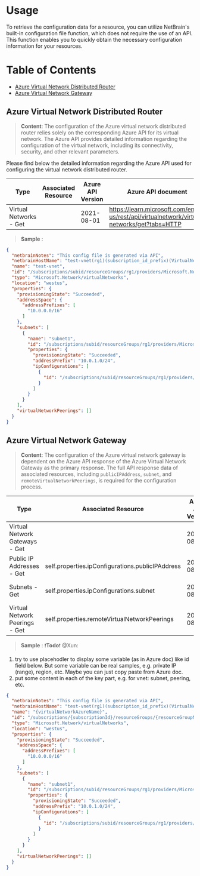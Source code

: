 # Usage
To retrieve the configuration data for a resource, you can utilize NetBrain's built-in configuration file function, which does not require the use of an API. This function enables you to quickly obtain the necessary configuration information for your resources.


# Table of Contents
* [Azure Virtual Network Distributed Router](#azure-virtual-network-distributed-router)
* [Azure Virtual Network Gateway](#azure-virtual-network-gateway)


## Azure Virtual Network Distributed Router

> **Content**: The configuration of the Azure virtual network distributed router relies solely on the corresponding Azure API for its virtual network. The Azure API provides detailed information regarding the configuration of the virtual network, including its connectivity, security, and other relevant parameters.

Please find below the detailed information regarding the Azure API used for configuring the virtual network distributed router.

|**Type**|**Associated Resource**|**Azure API Version**|**Azure API document**|
|------|------|------|------|
| Virtual Networks - Get |  | 2021-08-01 | https://learn.microsoft.com/en-us/rest/api/virtualnetwork/virtual-networks/get?tabs=HTTP | 


> **Sample** :
```json
{
  "netbrainNotes": "This config file is generated via API",
  "netbrainHostName": "test-vnet(rg1)(subscription_id_prefix)(VirtualNetworkDistributedRouter)",
  "name": "test-vnet",
  "id": "/subscriptions/subid/resourceGroups/rg1/providers/Microsoft.Network/virtualNetworks/test-vnet",
  "type": "Microsoft.Network/virtualNetworks",
  "location": "westus",
  "properties": {
    "provisioningState": "Succeeded",
    "addressSpace": {
      "addressPrefixes": [
        "10.0.0.0/16"
      ]
    },
    "subnets": [
      {
        "name": "subnet1",
        "id": "/subscriptions/subid/resourceGroups/rg1/providers/Microsoft.Network/virtualNetworks/test-vnet/subnets/subnet1",
        "properties": {
          "provisioningState": "Succeeded",
          "addressPrefix": "10.0.1.0/24",
          "ipConfigurations": [
            {
              "id": "/subscriptions/subid/resourceGroups/rg1/providers/Microsoft.Network/loadBalancers/lb/frontendIPConfigurations/fe"
            }
          ]
        }
      }
    ],
    "virtualNetworkPeerings": []
  }
}
```



## Azure Virtual Network Gateway

> **Content**: The configuration of the Azure virtual network gateway is dependent on the Azure API response of the Azure Virtual Network Gateway as the primary response. The full API response data of associated resources, including `publicIPAddress`, `subnet`, and `remoteVirtualNetworkPeerings`, is required for the configuration process.

|**Type**|**Associated Resource**|**Azure API Version**|**Azure API document**|
|------|------|------|------|
| Virtual Network Gateways - Get | | 2021-08-01 | https://learn.microsoft.com/en-us/rest/api/network-gateway/virtual-network-gateways/get?tabs=HTTP | 
| Public IP Addresses - Get | self.properties.ipConfigurations.publicIPAddress | 2021-08-01 | https://learn.microsoft.com/en-us/rest/api/virtualnetwork/public-ip-addresses/get?tabs=HTTP |
| Subnets - Get | self.properties.ipConfigurations.subnet | 2021-08-01 | https://learn.microsoft.com/en-us/rest/api/virtualnetwork/subnets/get?tabs=HTTP |
| Virtual Network Peerings - Get | self.properties.remoteVirtualNetworkPeerings | 2021-08-01 | https://learn.microsoft.com/en-us/rest/api/virtualnetwork/virtual-networks/get?source=recommendations&tabs=HTTP |

> **Sample** : 
:exclamation:**Todo**:exclamation: @Xun: 
1. try to use placehodler to display some variable (as in Azure doc) like id field below. But some variable can be real samples, e.g. private IP (range), region, etc. Maybe you can just copy paste from Azure doc.
2. put some content in each of the key part, e.g. for vnet: subnet, peering, etc.
```json
{
  "netbrainNotes": "This config file is generated via API",
  "netbrainHostName": "test-vnet(rg1)(subscription_id_prefix)(VirtualNetworkDistributedRouter)",
  "name": "{virtualNetworkAzureName}",
  "id": "/subscriptions/{subscriptionId}/resourceGroups/{resourceGroupName}/providers/Microsoft.Network/virtualNetworks/{virtualNetworkName}",
  "type": "Microsoft.Network/virtualNetworks",
  "location": "westus",
  "properties": {
    "provisioningState": "Succeeded",
    "addressSpace": {
      "addressPrefixes": [
        "10.0.0.0/16"
      ]
    },
    "subnets": [
      {
        "name": "subnet1",
        "id": "/subscriptions/subid/resourceGroups/rg1/providers/Microsoft.Network/virtualNetworks/test-vnet/subnets/subnet1",
        "properties": {
          "provisioningState": "Succeeded",
          "addressPrefix": "10.0.1.0/24",
          "ipConfigurations": [
            {
              "id": "/subscriptions/subid/resourceGroups/rg1/providers/Microsoft.Network/loadBalancers/lb/frontendIPConfigurations/fe"
            }
          ]
        }
      }
    ],
    "virtualNetworkPeerings": []
  }
}
```
